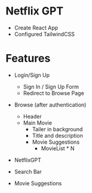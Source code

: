 # Netflix GPT
- Create React App
- Configured TailwindCSS


# Features
- Login/Sign Up
  - Sign In / Sign Up Form
  - Redirect to Browse Page

- Browse (after authentication)
  - Header
  - Main Movie 
     - Tailer in background
     - Title and description
     - Movie Suggestions
        - MovieList * N

- NetflixGPT
 - Search Bar
 - Movie Suggestions
